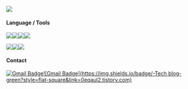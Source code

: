 

![](https://github-readme-stats.vercel.app/api?username=0equal2&show_icons=true&theme=white)



#### Language / Tools

![](https://img.shields.io/badge/-Python-%233776AB)![](https://img.shields.io/badge/-Java-%23007396)![](https://img.shields.io/badge/-MySQL-%234479A1)![](https://img.shields.io/badge/-C-%23A8B9CC)

![](https://img.shields.io/badge/-Jupyter%20Notebook-%23F37626)![](https://img.shields.io/badge/-Hadoop-%23C6002B)![](https://img.shields.io/badge/-Spark-%23E25A1C)



#### Contact

[![Gmail Badge](https://img.shields.io/badge/Gmail-d14836?style=flat-square&logo=Gmail&logoColor=white&link=mailto:duddms0115@gmail.com)](mailto:duddms0115@gmail.com)[![Gmail Badge](https://img.shields.io/badge/-Tech blog-green?style=flat-square&link=0eqaul2.tistory.com)](0eqaul2.tistory.com)


<!---
0equal2/0equal2 is a ✨ special ✨ repository because its `README.md` (this file) appears on your GitHub profile.
You can click the Preview link to take a look at your changes.
--->
